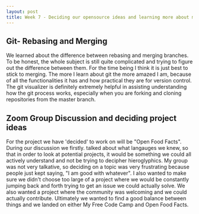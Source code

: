 ```yaml
---
layout: post
title: Week 7 - Deciding our opensource ideas and learning more about merging/rebasing
---
```


## Git- Rebasing and Merging
  
  We learned about the difference between rebasing and merging branches. To be honest, the whole subject is still quite complicated and trying to figure out the difference between them. For the time being I think it is just best to stick to merging. The more I learn about git the more amazed I am, because of all the functionalities it has and how practical they are for version control. The git visualizer is definitely extremely helpful in assisting understanding how the git process works, especially when you are forking and cloning repositories from the master branch.





## Zoom Group Discussion and deciding project ideas

  For the project we have 'decided' to work on will be "Open Food Facts". During our discussion we firstly. talked about what langauges we knew, so that in order to look at potential projects, it would be something we could all actively understand and not be trying to decipher hieroglyphics. My group was not very talkative, so deciding on a topic was very frustrating because people just kept saying, "I am good with whatever". I also wanted to make sure we didn't choose too large of a project where we would be constantly jumping back and forth trying to get an issue we could actually solve. We also wanted a project where the community was welcoming and we could actually contribute. Ultimately we wanted to find a good balance between things and we landed on either My Free Code Camp and Open Food Facts. 
